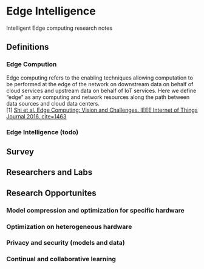 # Edge Intelligence
Intelligent Edge computing research notes
## Definitions
### Edge Compution
Edge computing refers to the enabling techniques allowing computation to be performed at the edge of the network on downstream data on behalf of cloud services and upstream data on behalf of IoT services. Here we define “edge” as any computing and network resources along the path between data sources and cloud data centers. <br>
[1] [Shi et al. Edge Computing: Vision and Challenges. IEEE Internet of Things Journal 2016. cite=1463](https://www.researchgate.net/publication/303890546_Edge_Computing_Vision_and_Challenges) 
### Edge Intelligence (todo)
## Survey
## Researchers and Labs
## Research Opportunites
### Model compression and optimization for specific hardware
### Optimization on heterogeneous hardware
### Privacy and security (models and data)
### Continual and collaborative learning
